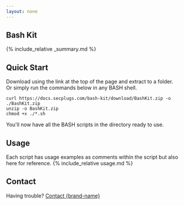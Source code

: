 ```yaml
---
layout: none
---
```

## Bash Kit
{% include_relative _summary.md %}

## Quick Start
Download using the link at the top of the page and extract to a folder.  
Or simply run the commands below in any BASH shell.
```console
curl https://docs.secplugs.com/bash-kit/download/BashKit.zip -o ./BashKit.zip
unzip -o BashKit.zip
chmod +x ./*.sh
```
You'll now have all the BASH scripts in the directory ready to use.

## Usage
Each script has usage examples as comments within the script but also here for reference.
{% include_relative usage.md %}

## Contact
Having trouble? [Contact {brand-name} ](https://{brand-root-domain}/contacts)